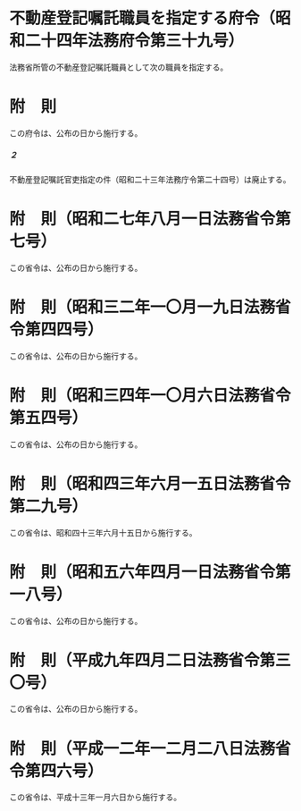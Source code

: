 # 不動産登記嘱託職員を指定する府令（昭和二十四年法務府令第三十九号）
法務省所管の不動産登記嘱託職員として次の職員を指定する。
# 附　則
この府令は、公布の日から施行する。
##### ２
不動産登記嘱託官吏指定の件（昭和二十三年法務庁令第二十四号）は廃止する。
# 附　則（昭和二七年八月一日法務省令第七号）
この省令は、公布の日から施行する。
# 附　則（昭和三二年一〇月一九日法務省令第四四号）
この省令は、公布の日から施行する。
# 附　則（昭和三四年一〇月六日法務省令第五四号）
この省令は、公布の日から施行する。
# 附　則（昭和四三年六月一五日法務省令第二九号）
この省令は、昭和四十三年六月十五日から施行する。
# 附　則（昭和五六年四月一日法務省令第一八号）
この省令は、公布の日から施行する。
# 附　則（平成九年四月二日法務省令第三〇号）
この省令は、公布の日から施行する。
# 附　則（平成一二年一二月二八日法務省令第四六号）
この省令は、平成十三年一月六日から施行する。

